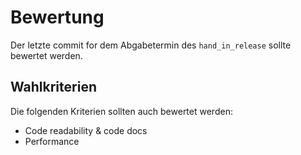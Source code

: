 # Bewertung

Der letzte commit for dem Abgabetermin des `hand_in_release` sollte bewertet werden.

## Wahlkriterien

Die folgenden Kriterien sollten auch bewertet werden:
- Code readability & code docs
- Performance

